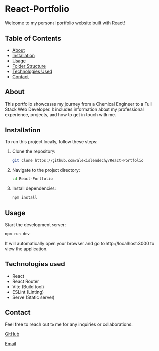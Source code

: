 # React-Portfolio

Welcome to my personal portfolio website built with React!

## Table of Contents
- [About](#about)
- [Installation](#installation)
- [Usage](#usage)
- [Folder Structure](#folder-structure)
- [Technologies Used](#technologies-used)
- [Contact](#contact)

## About

This portfolio showcases my journey from a Chemical Engineer to a Full Stack Web Developer. It includes information about my professional experience, projects, and how to get in touch with me.

## Installation

To run this project locally, follow these steps:

1. Clone the repository:
   ```bash
   git clone https://github.com/alexislendechy/React-Portfolio
2. Navigate to the project directory:
   ```bash
   cd React-Portfolio
3. Install dependencies:
   ```bash
   npm install
## Usage
Start the development server:
   ```bash
   npm run dev
   ```
   It will automatically open your browser and go to http://localhost:3000 to view the application.

## Technologies used

* React
* React Router
* Vite (Build tool)
* ESLint (Linting)
* Serve (Static server)

## Contact
Feel free to reach out to me for any inquiries or collaborations:

[GitHub](https://www.github.com/alexislendechy)

[Email](mailto:alexislendechy@gmail.com?subject=[GitHub]%20React%20Portfolio)



   